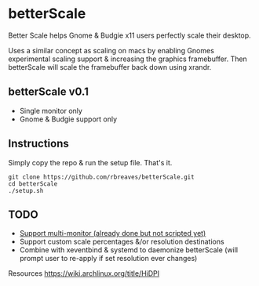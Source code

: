 # betterScale
Better Scale helps Gnome &amp; Budgie x11 users perfectly scale their desktop.

Uses a similar concept as scaling on macs by enabling Gnomes experimental scaling support & increasing the graphics framebuffer. Then betterScale will scale the framebuffer back down using xrandr.

## betterScale v0.1
- Single monitor only
- Gnome & Budgie support only

## Instructions
Simply copy the repo & run the setup file. That's it.
```
git clone https://github.com/rbreaves/betterScale.git
cd betterScale
./setup.sh
```

## TODO
- [Support multi-monitor (already done but not scripted yet)](https://www.reddit.com/r/UsabilityPorn/comments/ryo099/1920x1080_monitor_w_2880x1800_macbook_perfectly/)
- Support custom scale percentages &/or resolution destinations
- Combine with xeventbind & systemd to daemonize betterScale (will prompt user to re-apply if set resolution ever changes)

Resources
https://wiki.archlinux.org/title/HiDPI
